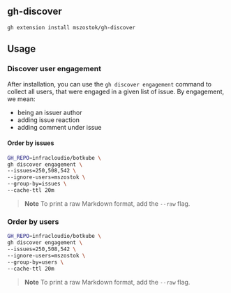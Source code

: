 ## gh-discover

`gh extension install mszostok/gh-discover`

## Usage

### Discover user engagement

After installation, you can use the `gh discover engagement` command to collect all users, that were engaged in a given list of issue. By engagement, we mean:
- being an issuer author
- adding issue reaction
- adding comment under issue

#### Order by issues

```bash
GH_REPO=infracloudio/botkube \
gh discover engagement \
--issues=250,508,542 \
--ignore-users=mszostok \
--group-by=issues \
--cache-ttl 20m
```

>**Note**
> To print a raw Markdown format, add the `--raw` flag.

### Order by users

```bash
GH_REPO=infracloudio/botkube \
gh discover engagement \
--issues=250,508,542 \
--ignore-users=mszostok \
--group-by=users \
--cache-ttl 20m
```

>**Note**
> To print a raw Markdown format, add the `--raw` flag.
